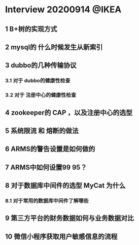 # Interview 20200914 @IKEA

## 1 B+树的实现方式
## 2 mysql的 什么时候发生从新索引
## 3 dubbo的几种传输协议
### 3.1 对于 dubbo的健康性检查
### 3.2 对于 注册中心的健康性检查
## 4 zookeeper的 CAP ，以及注册中心的选型
## 5 系统限流 和 熔断的做法
## 6 ARMS的警告设置是如何做的
## 7 ARMS中如何设置99 95？
## 8 对于数据库中间件的选型 MyCat 为什么
### 8.1 对于常用的数据库中间件了解哪些
## 9 第三方平台的财务数据如何与业务数据对比
## 10 微信小程序获取用户敏感信息的流程

